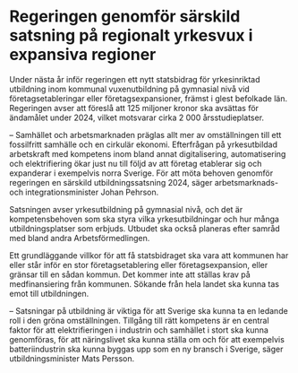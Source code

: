 # Regeringen genomför särskild satsning på regionalt yrkesvux i expansiva regioner

Under nästa år inför regeringen ett nytt statsbidrag för yrkesinriktad utbildning inom kommunal vuxenutbildning på gymnasial nivå vid företagsetableringar eller företagsexpansioner, främst i glest befolkade län. Regeringen avser att föreslå att 125 miljoner kronor ska avsättas för ändamålet under 2024, vilket motsvarar cirka 2 000 årsstudieplatser.

– Samhället och arbetsmarknaden präglas allt mer av omställningen till ett fossilfritt samhälle och en cirkulär ekonomi. Efterfrågan på yrkesutbildad arbetskraft med kompetens inom bland annat digitalisering, automatisering och elektrifiering ökar just nu till följd av att företag etablerar sig och expanderar i exempelvis norra Sverige. För att möta behoven genomför regeringen en särskild utbildningssatsning 2024, säger arbetsmarknads- och integrationsminister Johan Pehrson.

Satsningen avser yrkesutbildning på gymnasial nivå, och det är kompetensbehoven som ska styra vilka yrkesutbildningar och hur många utbildningsplatser som erbjuds. Utbudet ska också planeras efter samråd med bland andra Arbetsförmedlingen.

Ett grundläggande villkor för att få statsbidraget ska vara att kommunen har eller står inför en stor företagsetablering eller företagsexpansion, eller gränsar till en sådan kommun. Det kommer inte att ställas krav på medfinansiering från kommunen. Sökande från hela landet ska kunna tas emot till utbildningen.

– Satsningar på utbildning är viktiga för att Sverige ska kunna ta en ledande roll i den gröna omställningen. Tillgång till rätt kompetens är en central faktor för att elektrifieringen i industrin och samhället i stort ska kunna genomföras, för att näringslivet ska kunna ställa om och för att exempelvis batteriindustrin ska kunna byggas upp som en ny bransch i Sverige, säger utbildningsminister Mats Persson.
